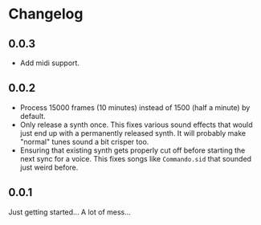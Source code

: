 # Changelog

## 0.0.3
* Add midi support.

## 0.0.2
* Process 15000 frames (10 minutes) instead of 1500 (half a minute) by default.
* Only release a synth once. This fixes various sound effects that would just end up with a
  permanently released synth. It will probably make "normal" tunes sound a bit crisper too.
* Ensuring that existing synth gets properly cut off before starting the next sync for a voice.
  This fixes songs like `Commando.sid` that sounded just weird before.

## 0.0.1
Just getting started... A lot of mess...